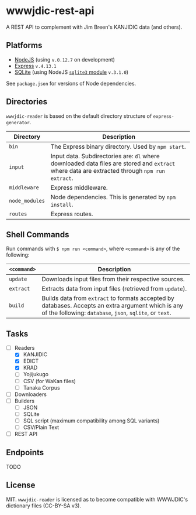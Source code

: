 # wwwjdic-rest-api
A REST API to complement with Jim Breen's KANJIDIC data (and others).

## Platforms
- [NodeJS](https://nodejs.org) (using `v.0.12.7` on development)
- [Express](http://expressjs.com) `v.4.13.1`
- [SQLite](https://www.sqlite.org/index.html) (using NodeJS [`sqlite3` module](https://www.npmjs.com/package/sqlite3) `v.3.1.0`)

See `package.json` for versions of Node dependencies.

## Directories

`wwwjdic-reader` is based on the default directory structure of `express-generator`.

| Directory      | Description                                                                                                                                   |
|----------------|-----------------------------------------------------------------------------------------------------------------------------------------------|
| `bin`          | The Express binary directory. Used by `npm start`.                                                                                            |
| `input`        | Input data. Subdirectories are: `dl` where downloaded data files are stored and `extract` where data are extracted through `npm run extract`. |
| `middleware`   | Express middleware.                                                                                                                           |
| `node_modules` | Node dependencies. This is generated by `npm install`.                                                                                        |
| `routes`       | Express routes.                                                                                                                               |

## Shell Commands

Run commands with `$ npm run <command>`, where `<command>` is any of the following:

| `<command>` | Description                                                                                                                                                    |
|-------------|----------------------------------------------------------------------------------------------------------------------------------------------------------------|
| `update`    | Downloads input files from their respective sources.                                                                                                           |
| `extract`   | Extracts data from input files (retrieved from `update`).                                                                                                      |
| `build`     | Builds data from `extract` to formats accepted by databases. Accepts an extra argument which is any of the following: `database`, `json`, `sqlite`, or `text`. |

## Tasks

- [ ] Readers
    - [X] KANJIDIC
    - [X] EDICT
    - [X] KRAD
    - [ ] Yojijukugo
    - [ ] CSV (for WaKan files)
    - [ ] Tanaka Corpus
- [ ] Downloaders
- [ ] Builders
    - [ ] JSON
    - [ ] SQLite
    - [ ] SQL script (maximum compatibility among SQL variants)
    - [ ] CSV/Plain Text
- [ ] REST API

## Endpoints

TODO

## License

MIT. `wwwjdic-reader` is licensed as to become compatible with WWWJDIC's dictionary files (CC-BY-SA v3).
